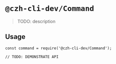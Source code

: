 # `@czh-cli-dev/Command`

> TODO: description

## Usage

```
const command = require('@czh-cli-dev/Command');

// TODO: DEMONSTRATE API
```
